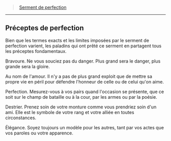 ﻿---
!GenericItem
Name: Préceptes de perfection
Id: paladin_perfection_hd.md#préceptes-de-perfection
ParentLink: paladin_perfection_hd.md#serment-de-perfection
ParentName: Serment de perfection
NameLevel: 2
Attributes: {}
AttributesDictionary: >+
  {}

---
> [Serment de perfection](hd_paladin_perfection.md)

---

## Préceptes de perfection

Bien que les termes exacts et les limites imposées par le serment de perfection varient, les paladins qui ont prêté ce serment en partagent tous les préceptes fondamentaux.

Bravoure. Ne vous souciez pas du danger. Plus grand sera le danger, plus grande sera la gloire.

Au nom de l'amour. Il n'y a pas de plus grand exploit que de mettre sa propre vie en péril pour défendre l'honneur de celle ou de celui qu'on aime.

Perfection. Mesurez-vous à vos pairs quand l'occasion se présente, que ce soit sur le champ de bataille ou à la cour, par les armes ou par la poésie.

Destrier. Prenez soin de votre monture comme vous prendriez soin d'un ami. Elle est le symbole de votre rang et votre alliée en toutes circonstances.

Élégance. Soyez toujours un modèle pour les autres, tant par vos actes que vos paroles ou votre apparence.


